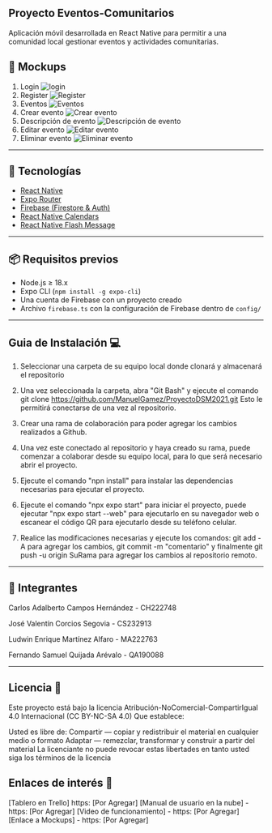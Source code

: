 ## Proyecto Eventos-Comunitarios
Aplicación móvil desarrollada en React Native para permitir a una comunidad local gestionar eventos y actividades comunitarias.

## 🎨 Mockups

1. Login
   ![login](./images/login.png)
2. Register
   ![Register](./images/register.png)
3. Eventos
   ![Eventos](./images/Eventos.png)
4. Crear evento
   ![Crear evento](./images/crear%20evento.png)
5. Descripción de evento
   ![Descripción de evento](./images/Descripcion%20eventos.png)
6. Editar evento
   ![Editar evento](./images/editar%20evento.png)
7. Eliminar evento
   ![Eliminar evento](./images/eliminar%20evento.png)

---

## 🚀 Tecnologías

- [React Native](https://reactnative.dev/)
- [Expo Router](https://expo.dev/router)
- [Firebase (Firestore & Auth)](https://firebase.google.com/)
- [React Native Calendars](https://github.com/wix/react-native-calendars)
- [React Native Flash Message](https://github.com/luckyseven/react-native-flash-message)

---

## 📦 Requisitos previos

- Node.js ≥ 18.x
- Expo CLI (`npm install -g expo-cli`)
- Una cuenta de Firebase con un proyecto creado
- Archivo `firebase.ts` con la configuración de Firebase dentro de `config/`

---

## Guia de Instalación 💻

1. Seleccionar una carpeta de su equipo local donde clonará y almacenará el repositorio
2. Una vez seleccionada la carpeta, abra "Git Bash" y ejecute el comando git clone https://github.com/ManuelGamez/ProyectoDSM2021.git Esto le permitirá conectarse de una vez al repositorio.

3. Crear una rama de colaboración para poder agregar los cambios realizados a Github.

4. Una vez este conectado al repositorio y haya creado su rama, puede comenzar a colaborar desde su equipo local, para lo que será necesario abrir el proyecto.

5. Ejecute el comando "npn install" para instalar las dependencias necesarias para ejecutar el proyecto.

6. Ejecute el comando "npx expo start" para iniciar el proyecto, puede ejecutar "npx expo start --web" para ejecutarlo en su navegador web o escanear el código QR para ejecutarlo desde su teléfono celular.

7. Realice las modificaciones necesarias y ejecute los comandos: git add -A para agregar los cambios, git commit -m "comentario" y finalmente git push -u origin SuRama para agregar los cambios al repositorio remoto.

---

## 👥 Integrantes

Carlos Adalberto Campos Hernández - CH222748

José Valentín Corcios Segovia - CS232913

Ludwin Enrique Martínez Alfaro - MA222763

Fernando Samuel Quijada Arévalo - QA190088

---

## Licencia 📄
Este proyecto está bajo la licencia Atribución-NoComercial-CompartirIgual 4.0 Internacional (CC BY-NC-SA 4.0) Que establece:

Usted es libre de: Compartir — copiar y redistribuir el material en cualquier medio o formato Adaptar — remezclar, transformar y construir a partir del material La licenciante no puede revocar estas libertades en tanto usted siga los términos de la licencia

## Enlaces de interés 👀
[Tablero en Trello] https: [Por Agregar]
[Manual de usuario en la nube] - https: [Por Agregar]
[Video de funcionamiento] - https: [Por Agregar]
[Enlace a Mockups] - https: [Por Agregar]